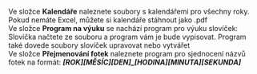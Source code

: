 Ve složce **Kalendáře** naleznete soubory s kalendářemi pro všechny roky. Pokud nemáte Excel, můžete si kalendáře stáhnout jako .pdf<br>
Ve složce **Program na výuku** se nachází program pro výuku slovíček: Slovíčka načtete ze souboru a program vám je bude vypisovat. Program také dovede soubory slovíček upravovat nebo vytvářet<br>
Ve složce **Přejmenování fotek** naleznete program pro sjednocení názvů fotek na formát: ***\[ROK\]\[MĚSÍC\]\[DEN\]_\[HODINA\]\[MINUTA\]\[SEKUNDA\]***